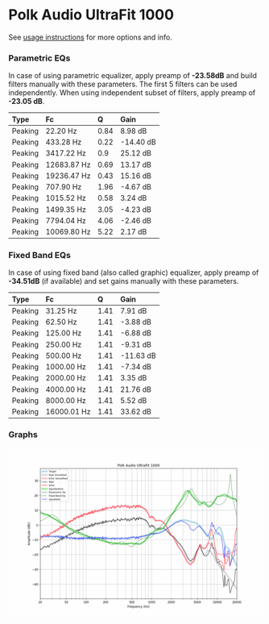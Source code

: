 # Polk Audio UltraFit 1000
See [usage instructions](https://github.com/jaakkopasanen/AutoEq#usage) for more options and info.

### Parametric EQs
In case of using parametric equalizer, apply preamp of **-23.58dB** and build filters manually
with these parameters. The first 5 filters can be used independently.
When using independent subset of filters, apply preamp of **-23.05 dB**.

| Type    | Fc          |    Q | Gain      |
|:--------|:------------|:-----|:----------|
| Peaking | 22.20 Hz    | 0.84 | 8.98 dB   |
| Peaking | 433.28 Hz   | 0.22 | -14.40 dB |
| Peaking | 3417.22 Hz  | 0.9  | 25.12 dB  |
| Peaking | 12683.87 Hz | 0.69 | 13.17 dB  |
| Peaking | 19236.47 Hz | 0.43 | 15.16 dB  |
| Peaking | 707.90 Hz   | 1.96 | -4.67 dB  |
| Peaking | 1015.52 Hz  | 0.58 | 3.24 dB   |
| Peaking | 1499.35 Hz  | 3.05 | -4.23 dB  |
| Peaking | 7794.04 Hz  | 4.06 | -2.46 dB  |
| Peaking | 10069.80 Hz | 5.22 | 2.17 dB   |

### Fixed Band EQs
In case of using fixed band (also called graphic) equalizer, apply preamp of **-34.51dB**
(if available) and set gains manually with these parameters.

| Type    | Fc          |    Q | Gain      |
|:--------|:------------|:-----|:----------|
| Peaking | 31.25 Hz    | 1.41 | 7.91 dB   |
| Peaking | 62.50 Hz    | 1.41 | -3.88 dB  |
| Peaking | 125.00 Hz   | 1.41 | -6.88 dB  |
| Peaking | 250.00 Hz   | 1.41 | -9.31 dB  |
| Peaking | 500.00 Hz   | 1.41 | -11.63 dB |
| Peaking | 1000.00 Hz  | 1.41 | -7.34 dB  |
| Peaking | 2000.00 Hz  | 1.41 | 3.35 dB   |
| Peaking | 4000.00 Hz  | 1.41 | 21.76 dB  |
| Peaking | 8000.00 Hz  | 1.41 | 5.52 dB   |
| Peaking | 16000.01 Hz | 1.41 | 33.62 dB  |

### Graphs
![](./Polk%20Audio%20UltraFit%201000.png)